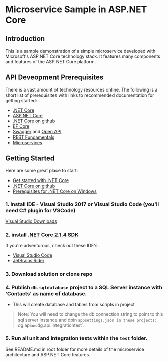 # Microservice Sample in ASP.NET Core

## Introduction

This is a sample demonstration of a simple microservice developed with MIcrosoft's  ASP.NET Core technology stack. It features many components and features of the ASP.NET Core platform.

##  API Deveopment Prerequisites

There is a vast amount of technology resources online. The following is a short list of prerequisites with links to recommended documentation for getting started:

- [.NET Core](https://msdn.microsoft.com/en-us/library/dn878908(v=vs.110).aspx)
- [ASP.NET Core](https://docs.microsoft.com/en-us/aspnet/core/ "ASP.NET Core is a new open-source and cross-platform framework for building modern cloud based internet connected applications, such as web apps, IoT apps and mobile backends")
- [.NET Core on github](https://dotnet.github.io/)
- [EF Core](https://docs.microsoft.com/en-us/aspnet/core/data/ef-mvc/intro "Core Entity Framework")
- [Swagger](http://swagger.io/)  and [Open API](https://github.com/OAI/OpenAPI-Specification)
- [REST Fundamentals](https://code.tutsplus.com/tutorials/a-beginners-guide-to-http-and-rest--net-16340)
- [Microservices](https://martinfowler.com/articles/microservices.html "Microservices overview by Martin Fowler")

## Getting Started

Here are some great place to start: 
- [Get started with .NET Core](https://docs.microsoft.com/en-us/dotnet/core/get-started)
- [.NET Core on github](https://dotnet.github.io/)
- [Prerequisites for .NET Core on Windows](https://docs.microsoft.com/en-us/dotnet/core/windows-prerequisites?tabs=netcore2x)

### 1.  Install IDE - Visual Studio 2017 or Visual Studio Code (you'll need C# plugin for VSCode)

[Visual Studio Downloads](https://www.visualstudio.com/downloads/)

### 2. install [.NET Core 2.1.4 SDK](https://www.microsoft.com/net/download/all)

 If you're adventurous, check out these IDE's:
- [Visual Studio Code](https://code.visualstudio.com/)
- [JetBrains Rider](https://www.jetbrains.com/rider/download/)

### 3. Download solution or clone repo

### 4. Publish `db.sqldatabase` project to a SQL Server instance with 'Contacts' as name of database. 
- This will create database and tables from scripts in project
>Note: You will need to change the db connection string to point to this sql server instance and dbin `appsettings.json in these projects:  `dg.api` and `dg.api.integrationtest`.

### 5. Run all unit and integration tests within the `test` folder.

See README.md in root folder for more details of the microservice architecture and ASP.NET Core features.


